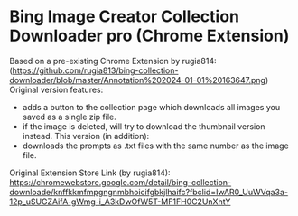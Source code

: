 # Bing Image Creator Collection Downloader pro (Chrome Extension)
Based on a pre-existing Chrome Extension by rugia814:
(https://github.com/rugia813/bing-collection-downloader/blob/master/Annotation%202024-01-01%20163647.png)
Original version features:
 - adds a button to the collection page which downloads all images you saved as a single zip file.
 - if the image is deleted, will try to download the thumbnail version instead.
This version (in addition):
 - downloads the prompts as .txt files with the same number as the image file.

Original Extension Store Link (by rugia814): https://chromewebstore.google.com/detail/bing-collection-downloade/knffkkmfmpgngnmbhoicifgbkjlhaifc?fbclid=IwAR0_UuWVqa3a-12p_uSUGZAifA-gWmg-i_A3kDwOfW5T-MF1FH0C2UnXhtY
